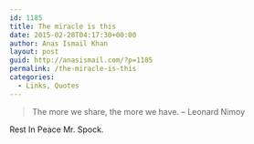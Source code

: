 ```yaml
---
id: 1185
title: The miracle is this
date: 2015-02-28T04:17:30+00:00
author: Anas Ismail Khan
layout: post
guid: http://anasismail.com/?p=1185
permalink: /the-miracle-is-this
categories:
  - Links, Quotes
---
```

> The more we share, the more we have. &#8211; Leonard Nimoy

Rest In Peace Mr. Spock.
